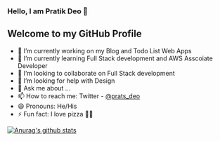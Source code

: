 ### Hello, I am Pratik Deo  👋
## Welcome to my GitHub Profile


- 🔭 I’m currently working on my Blog and Todo List Web Apps
- 🌱 I’m currently learning Full Stack development and AWS Asscoiate Developer
- 👯 I’m looking to collaborate on Full Stack development
- 🤔 I’m looking for help with Design
- 💬 Ask me about ...
- 📫 How to reach me: Twitter - [@prats_deo](https://twitter.com/prats_deo) 
- 😄 Pronouns: He/His
- ⚡ Fun fact: I love pizza 🍕🍕

[![Anurag's github stats](https://github-readme-stats.vercel.app/api?username=iampratikdeo&hide=stars,prs,issues&show_icons=true&theme=radical)](https://github.com/anuraghazra/github-readme-stats)
